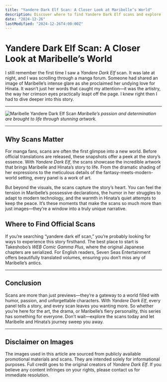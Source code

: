 ```yaml
---
title: "Yandere Dark Elf Scan: A Closer Look at Maribelle’s World"
description: Discover where to find Yandere Dark Elf scans and explore the intricate world of Maribelle and Hinata in this fantasy-romance series.
date: "2024-12-26"
lastModified: "2024-12-26T4:00:00Z"
---
```


# Yandere Dark Elf Scan: A Closer Look at Maribelle’s World

I still remember the first time I saw a *Yandere Dark Elf* scan. It was late at night, and I was scrolling through a manga forum. Someone had shared an image of Maribelle’s intense glare as she proclaimed her undying love for Hinata. It wasn’t just her words that caught my attention—it was the artistry, the way her crimson eyes practically leapt off the page. I knew right then I had to dive deeper into this story.

---

![Maribelle Yandere Dark Elf Scan](/pic/YandereDarkElfScan.png "Maribelle’s fiery passion captured in Yandere Dark Elf scans")
*Maribelle’s passion and determination are brought to life through stunning artwork.*

---

## Why Scans Matter

For manga fans, scans are often the first glimpse into a new world. Before official translations are released, these snapshots offer a peek at the story’s essence. With *Yandere Dark Elf*, the scans showcase the incredible artwork that brings Maribelle and Hinata’s story to life. From the dramatic shading of her expressions to the meticulous details of the fantasy-meets-modern-world setting, every panel is a work of art.

But beyond the visuals, the scans capture the story’s heart. You can feel the tension in Maribelle’s possessive declarations, the humor in her struggles to adapt to modern technology, and the warmth in Hinata’s quiet attempts to keep the peace. It’s these moments that make the scans so much more than just images—they’re a window into a truly unique narrative.

## Where to Find Official Scans

If you’re searching “yandere dark elf scan,” you’re probably looking for ways to experience this story firsthand. The best place to start is Takeshobo’s *WEB Comic Gamma Plus*, where the original Japanese chapters are serialized. For English readers, Seven Seas Entertainment offers beautifully translated volumes, ensuring you don’t miss any of Maribelle’s antics.

---

## Conclusion

Scans are more than just previews—they’re a gateway to a world filled with humor, passion, and unforgettable characters. With *Yandere Dark Elf*, every panel tells a story, and every scan leaves you wanting more. So whether you’re here for the art, the drama, or Maribelle’s fiery personality, this series has something for everyone. Don’t wait—explore the scans today and let Maribelle and Hinata’s journey sweep you away.

---

## Disclaimer on Images

The images used in this article are sourced from publicly available promotional materials and scans. They are intended solely for informational purposes. Full credit goes to the original creators of *Yandere Dark Elf*. If you believe any content infringes on your rights, please contact us for immediate resolution.
